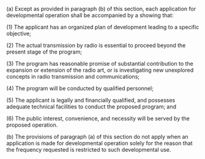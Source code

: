 (a) Except as provided in paragraph (b) of this section, each application for developmental operation shall be accompanied by a showing that:

(1) The applicant has an organized plan of development leading to a specific objective;

(2) The actual transmission by radio is essential to proceed beyond the present stage of the program;

(3) The program has reasonable promise of substantial contribution to the expansion or extension of the radio art, or is investigating new unexplored concepts in radio transmission and communications;

(4) The program will be conducted by qualified personnel;

(5) The applicant is legally and financially qualified, and possesses adequate technical facilities to conduct the proposed program; and

(6) The public interest, convenience, and necessity will be served by the proposed operation.

(b) The provisions of paragraph (a) of this section do not apply when an application is made for developmental operation solely for the reason that the frequency requested is restricted to such developmental use.

